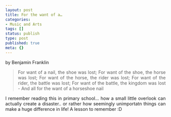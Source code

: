 ```yaml
---
layout: post
title: For the want of a…
categories:
- Music and Arts
tags: []
status: publish
type: post
published: true
meta: {}
---
```

<p align="justify">by Benjamin Franklin</p>

<blockquote>
<p align="justify">For want of a nail, the shoe was lost;
For want of the shoe, the horse was lost;
For want of the horse, the rider was lost;
For want of the rider, the battle was lost;
For want of the battle, the kingdom was lost -
And all for the want of a horseshoe nail</blockquote>
<p align="justify">I remember reading this in primary school... how a small little overlook can actually create a disaster.. or rather how seemingly unimportatn things can make a huge difference in life! A lesson to remember :D</p>
